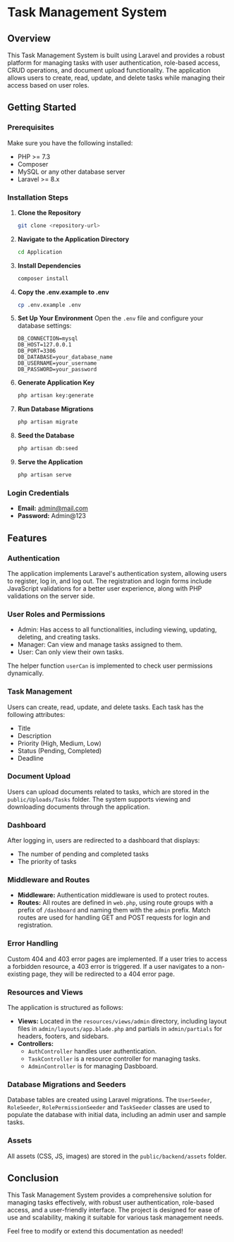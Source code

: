 # Task Management System

## Overview
This Task Management System is built using Laravel and provides a robust platform for managing tasks with user authentication, role-based access, CRUD operations, and document upload functionality. The application allows users to create, read, update, and delete tasks while managing their access based on user roles.

## Getting Started

### Prerequisites
Make sure you have the following installed:
- PHP >= 7.3
- Composer
- MySQL or any other database server
- Laravel >= 8.x

### Installation Steps

1. **Clone the Repository**
   ```bash
   git clone <repository-url>
   ```

2. **Navigate to the Application Directory**
   ```bash
   cd Application
   ```

3. **Install Dependencies**
   ```bash
   composer install
   ```

4. **Copy the .env.example to .env**
   ```bash
   cp .env.example .env
   ```

5. **Set Up Your Environment**
   Open the `.env` file and configure your database settings:
   ```plaintext
   DB_CONNECTION=mysql
   DB_HOST=127.0.0.1
   DB_PORT=3306
   DB_DATABASE=your_database_name
   DB_USERNAME=your_username
   DB_PASSWORD=your_password
   ```

6. **Generate Application Key**
   ```bash
   php artisan key:generate
   ```

7. **Run Database Migrations**
   ```bash
   php artisan migrate
   ```

8. **Seed the Database**
   ```bash
   php artisan db:seed
   ```

9. **Serve the Application**
   ```bash
   php artisan serve
   ```

### Login Credentials
- **Email:** admin@mail.com
- **Password:** Admin@123

## Features

### Authentication
The application implements Laravel's authentication system, allowing users to register, log in, and log out. The registration and login forms include JavaScript validations for a better user experience, along with PHP validations on the server side.

### User Roles and Permissions
- Admin: Has access to all functionalities, including viewing, updating, deleting, and creating tasks.
- Manager: Can view and manage tasks assigned to them.
- User: Can only view their own tasks.

The helper function `userCan` is implemented to check user permissions dynamically.

### Task Management
Users can create, read, update, and delete tasks. Each task has the following attributes:
- Title
- Description
- Priority (High, Medium, Low)
- Status (Pending, Completed)
- Deadline

### Document Upload
Users can upload documents related to tasks, which are stored in the `public/Uploads/Tasks` folder. The system supports viewing and downloading documents through the application.

### Dashboard
After logging in, users are redirected to a dashboard that displays:
- The number of pending and completed tasks
- The priority of tasks

### Middleware and Routes
- **Middleware:** Authentication middleware is used to protect routes.
- **Routes:** All routes are defined in `web.php`, using route groups with a prefix of `/dashboard` and naming them with the `admin` prefix. Match routes are used for handling GET and POST requests for login and registration.

### Error Handling
Custom 404 and 403 error pages are implemented. If a user tries to access a forbidden resource, a 403 error is triggered. If a user navigates to a non-existing page, they will be redirected to a 404 error page.

### Resources and Views
The application is structured as follows:
- **Views:** Located in the `resources/views/admin` directory, including layout files in `admin/layouts/app.blade.php` and partials in `admin/partials` for headers, footers, and sidebars.
- **Controllers:** 
  - `AuthController` handles user authentication.
  - `TaskController` is a resource controller for managing tasks.
  - `AdminController` is for managing Dasbboard.

### Database Migrations and Seeders
Database tables are created using Laravel migrations. The `UserSeeder`, `RoleSeeder`, `RolePermissionSeeder` and `TaskSeeder` classes are used to populate the database with initial data, including an admin user and sample tasks.

### Assets
All assets (CSS, JS, images) are stored in the `public/backend/assets` folder.

## Conclusion
This Task Management System provides a comprehensive solution for managing tasks effectively, with robust user authentication, role-based access, and a user-friendly interface. The project is designed for ease of use and scalability, making it suitable for various task management needs. 

Feel free to modify or extend this documentation as needed!